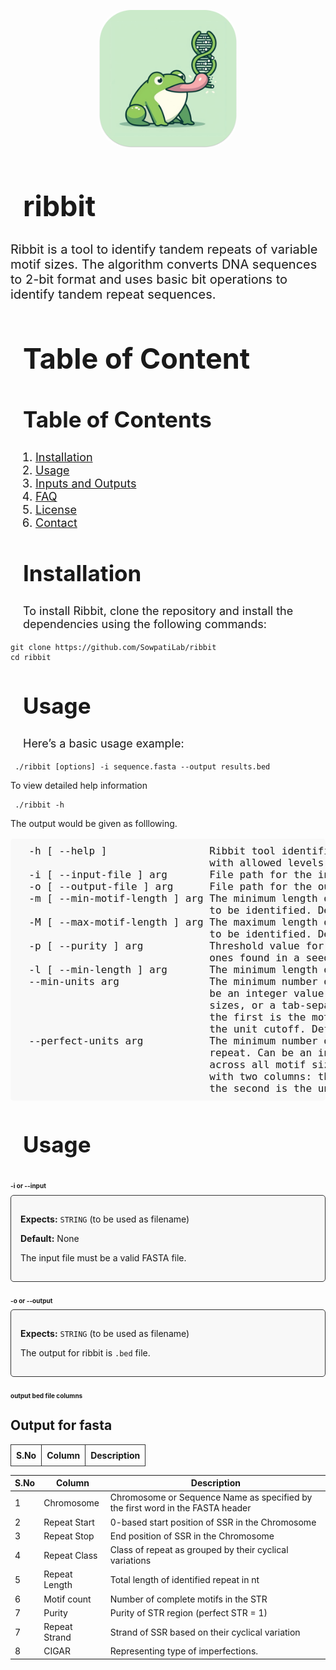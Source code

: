 <p align=center>
    <img src="./lib/logo_rounded.png" alt="ribbit-logo" style="width:220px; border-radius: 20%"/>
</p>

<h1 align=left style="font-size: 45px; padding-left: 20px; padding-bottom: 0px">ribbit</h1>

<p style="font-size: 20px">
Ribbit is a tool to identify tandem repeats of variable motif sizes. The algorithm
converts DNA sequences to 2-bit format and uses basic bit operations to identify  tandem repeat sequences. <br>
</p>

<h1 align=left style="font-size: 45px; padding-left: 20px; padding-bottom: 0px">Table of Content</h1>
<h2 style="font-size: 35px; padding-left: 20px;">Table of Contents</h2>
<ol style="font-size: 18px; padding-left: 40px;">
    <li><a href="#installation">Installation</a></li>
    <li><a href="#usage">Usage</a></li>
    <li><a href="#inputs-and-outputs">Inputs and Outputs</a></li>
    <li><a href="#faq">FAQ</a></li>
    <li><a href="#license">License</a></li>
    <li><a href="#contact">Contact</a></li>
</ol>



<h2 style="font-size: 35px; padding-left: 20px;">Installation</h2>
<p style="font-size: 18px; padding-left: 20px;">
    To install Ribbit, clone the repository and install the dependencies using the following commands:
</p>
<pre><code>git clone https://github.com/SowpatiLab/ribbit
cd ribbit
</code></pre>

<h2 style="font-size: 35px; padding-left: 20px;">Usage</h2>
<p style="font-size: 18px; padding-left: 20px;">
    Here’s a basic usage example:
</p>
<pre><code> ./ribbit [options] -i sequence.fasta --output results.bed</code></pre>
</p>
    To view detailed help information
<pre><code> ./ribbit -h </code></pre>
    The output would be given as folllowing.
</p>
<pre style="font-size: 16px; padding-left: 20px; background-color: #f8f8f8; padding: 10px; border-radius: 5px;">
  -h [ --help ]                 Ribbit tool identifies short tandem repeats 
                                with allowed levels of impurity.
  -i [ --input-file ] arg       File path for the input fasta file.
  -o [ --output-file ] arg      File path for the output file.
  -m [ --min-motif-length ] arg The minimum length of the motif of the repeats 
                                to be identified. Default: 2
  -M [ --max-motif-length ] arg The maximum length of the motif of the repeats 
                                to be identified. Default: 100
  -p [ --purity ] arg           Threshold value for the continuous number of 
                                ones found in a seed. Default: 0.85
  -l [ --min-length ] arg       The minimum length of the repeat. Default: 12
  --min-units arg               The minimum number of units of the repeat. Can 
                                be an integer value for cutoff across all motif
                                sizes, or a tab-separated file with two columns: 
                                the first is the motif size and the second is 
                                the unit cutoff. Default: 2
  --perfect-units arg           The minimum number of complete units of the 
                                repeat. Can be an integer value for cutoff 
                                across all motif sizes, or a tab-separated file 
                                with two columns: the first is the motif size and 
                                the second is the unit cutoff. Default: 2
</pre>

<h2 style="font-size: 35px; padding-left: 20px;">Usage</h2>
<p style="font-size: 18px; padding-left: 20px;">
</p>

<h2 style="font-size: 10px; padding-top: 10px;">-i or --input</h2>
<div style="border: 1px solid #333; padding: 15px; background-color: #f8f8f8; border-radius: 5px;">
    <p><strong>Expects:</strong> <code>STRING</code> (to be used as filename)</p>
    <p><strong>Default:</strong> None</p>
    <p>The input file must be a valid FASTA file.</p>
</div>

<h2 style="font-size: 10px; padding-top: 10px;">-o or --output</h2>
<div style="border: 1px solid #333; padding: 15px; background-color: #f8f8f8; border-radius: 5px;">
    <p><strong>Expects:</strong> <code>STRING</code> (to be used as filename)</p>
    <p>The output for ribbit is <code>.bed</code> file.</p>
    </div>
</p>
<h2 style="font-size: 10px; padding-top: 10px;">output bed file columns</h2>

<table style="width: 100%; border-collapse: collapse;">
    <thead>
        <tr>
            <th style="border: 1px solid #333; padding: 8px; text-align: left;">S.No</th>
            <th style="border: 1px solid #333; padding: 8px; text-align: left;">Column</th>
            <th style="border: 1px solid #333; padding: 8px; text-align: left;">Description</th>
        </tr>
    </thead>
    <tbody>

</p>


## Output for fasta

| S.No | Column           | Description                                                                                  |
|------|------------------|----------------------------------------------------------------------------------------------|
| 1    | Chromosome       | Chromosome or Sequence Name as specified by the first word in the FASTA header               |
| 2    | Repeat Start     | 0-based start position of SSR in the Chromosome                                              |
| 3    | Repeat Stop      | End position of SSR in the Chromosome                                                        |
| 4    | Repeat Class     | Class of repeat as grouped by their cyclical variations                                      |
| 5    | Repeat Length    | Total length of identified repeat in nt                                                      |
| 6    | Motif count      | Number of complete motifs in the STR                                                         |
| 7    | Purity           | Purity of STR region (perfect STR = 1)                                                       |
| 7    | Repeat Strand    | Strand of SSR based on their cyclical variation                                              |
| 8    | CIGAR            | Representing type of imperfections.                                                          | 

